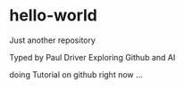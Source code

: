 # hello-world
Just another repository

Typed by Paul Driver
Exploring Github and AI

doing Tutorial on github right now ...

